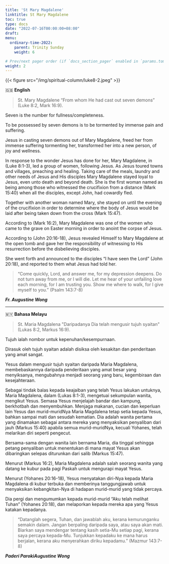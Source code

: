 ```yaml
---
title: 'St Mary Magdalene'
linktitle: St Mary Magdalene
toc: true
type: docs
date: "2022-07-16T00:00:00+08:00"
draft:
menu:
  ordinary-time-2022:
    parent: Trinity Sunday
    weight: 6

# Prev/next pager order (if `docs_section_pager` enabled in `params.toml`)
weight: 2
---
```


{{< figure src="/img/spiritual-column/luke8-2.jpeg" >}}

:gb: __English__

> St. Mary Magdalene “From whom He had cast out seven demons” (Luke 8:2, Mark 16:9).

Seven is the number for fullness/completeness.

To be possessed by seven demons is to be tormented by immense pain and suffering.

Jesus in casting seven demons out of Mary Magdalene, freed her from immense suffering tormenting her, transformed her into a new person, of joy and wellness.

In response to the wonder Jesus has done for her, Mary Magdalene, in (Luke 8:1-3), led a group of women, following Jesus. As Jesus toured towns and villages, preaching and healing. Taking care of the meals, laundry and other needs of Jesus and His disciples Mary Magdalene stayed loyal to Jesus, even unto death and beyond death. She is the first woman named as being among those who witnessed the crucifixion from a distance (Mark 15:40) when all the disciples, except John, had cowardly fled.

Together with another woman named Mary, she stayed on until the evening of the crucifixion in order to determine where the body of Jesus would be laid after being taken down from the cross (Mark 15:47).

According to (Mark 16:2), Mary Magdalene was one of the women who came to the grave on Easter morning in order to anoint the corpse of Jesus.

According to (John 20:16-18), Jesus revealed Himself to Mary Magdalene at the open tomb and gave her the responsibility of witnessing to His resurrection before the disbelieving disciples.

She went forth and announced to the disciples “I have seen the Lord” (John 20:18), and reported to them what Jesus had told her.

> “Come quickly, Lord, and answer me, for my depression deepens. Do not turn away from me, or I will die. Let me hear of your unfailing love each morning, for I am trusting you. Show me where to walk, for I give myself to you.” (Psalm 143:7-8)

___Fr. Augustine Wong___

---

:malaysia: __Bahasa Melayu__
> St. Maria Magdalena "Daripadanya Dia telah mengusir tujuh syaitan" (Lukas 8:2, Markus 16:9).

Tujuh ialah nombor untuk kepenuhan/kesempurnaan.

Dirasuk oleh tujuh syaitan adalah disiksa oleh kesakitan dan penderitaan yang amat sangat.

Yesus dalam mengusir tujuh syaitan daripada Maria Magdalena, membebaskannya daripada penderitaan yang amat besar yang menyiksanya, mengubahnya menjadi seorang yang baru, kegembiraan dan kesejahteraan.

Sebagai tindak balas kepada keajaiban yang telah Yesus lakukan untuknya, Maria Magdalena, dalam (Lukas 8:1-3), mengetuai sekumpulan wanita, mengikut Yesus. Semasa Yesus menjelajah bandar dan kampung, berkhotbah dan menyembuhkan. Menjaga makanan, cucian dan keperluan lain Yesus dan murid-muridNya Maria Magdalena tetap setia kepada Yesus, bahkan sampai mati dan sesudah kematian. Dia adalah wanita pertama yang dinamakan sebagai antara mereka yang menyaksikan penyaliban dari jauh (Markus 15:40) apabila semua murid-muridNya, kecuali Yohanes, telah melarikan diri seperti pengecut.

Bersama-sama dengan wanita lain bernama Maria, dia tinggal sehingga petang penyaliban untuk menentukan di mana mayat Yesus akan dibaringkan selepas diturunkan dari salib (Markus 15:47).

Menurut (Markus 16:2), Maria Magdalena adalah salah seorang wanita yang datang ke kubur pada pagi Paskah untuk mengurapi mayat Yesus.

Menurut (Yohanes 20:16-18), Yesus menyatakan diri-Nya kepada Maria Magdalena di kubur terbuka dan memberinya tanggungjawab untuk menyaksikan kebangkitan-Nya di hadapan murid-murid yang tidak percaya.

Dia pergi dan mengumumkan kepada murid-murid “Aku telah melihat Tuhan” (Yohanes 20:18), dan melaporkan kepada mereka apa yang Yesus katakan kepadanya.

> “Datanglah segera, Tuhan, dan jawablah aku, kerana kemurunganku semakin dalam. Jangan berpaling daripada saya, atau saya akan mati. Biarkan saya mendengar tentang kasih setia-Mu setiap pagi, kerana saya percaya kepada-Mu. Tunjukkan kepadaku ke mana harus berjalan, kerana aku menyerahkan diriku kepadamu.” (Mazmur 143:7-8)

___Paderi ParokiAugustine Wong___
